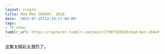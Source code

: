 ```yaml
---
layout: single
title: Mad Men S04E07, 2010
date: '2012-07-25T12:29:17-04:00'
tags:
- TV show
tumblr_url: https://rapturer.tumblr.com/post/27987180109/mad-men-s04e07-2010
---
```

这集太精彩太激烈了。

